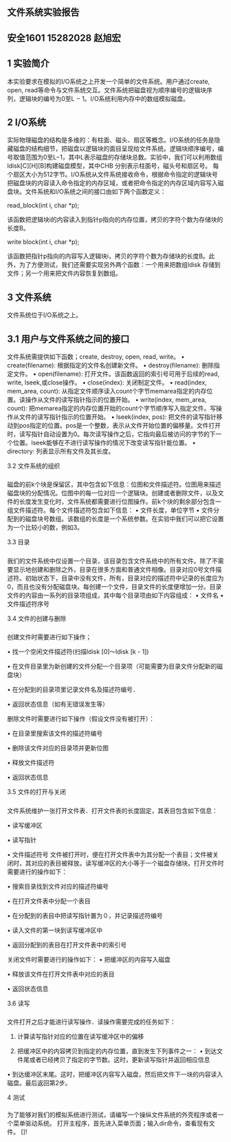 文件系统实验报告
---
安全1601  15282028  赵旭宏
--
1 实验简介
--
本实验要求在模拟的I/O系统之上开发一个简单的文件系统。用户通过create, open, read等命令与文件系统交互。文件系统把磁盘视为顺序编号的逻辑块序列，逻辑块的编号为0至L − 1。I/O系统利用内存中的数组模拟磁盘。

2 I/O系统
-
实际物理磁盘的结构是多维的：有柱面、磁头、扇区等概念。I/O系统的任务是隐藏磁盘的结构细节，把磁盘以逻辑块的面目呈现给文件系统。逻辑块顺序编号，编号取值范围为0至L−1，其中L表示磁盘的存储块总数。实验中，我们可以利用数组ldisk[C][H][B]构建磁盘模型，其中CHB 分别表示柱面号，磁头号和扇区号。
每个扇区大小为512字节。I/O系统从文件系统接收命令，根据命令指定的逻辑块号把磁盘块的内容读入命令指定的内存区域，或者把命令指定的内存区域内容写入磁盘块。文件系统和I/O系统之间的接口由如下两个函数定义：

read_block(int i, char *p);

该函数把逻辑块i的内容读入到指针p指向的内存位置，拷贝的字符个数为存储块的长度B。

write block(int i, char *p);

该函数把指针p指向的内容写入逻辑块i，拷贝的字符个数为存储块的长度B。此外，为了方便测试，我们还需要实现另外两个函数：一个用来把数组ldisk 存储到文件；另一个用来把文件内容恢复到数组。

3 文件系统
--
文件系统位于I/O系统之上。

3.1 用户与文件系统之间的接口
--
文件系统需提供如下函数；create, destroy, open, read, write。
• create(filename): 根据指定的文件名创建新文件。
• destroy(filename): 删除指定文件。
• open(filename): 打开文件。该函数返回的索引号可用于后续的read, write, lseek,或close操作。
• close(index): 关闭制定文件。
• read(index, mem_area, count): 从指定文件顺序读入count个字节memarea指定的内存位置。读操作从文件的读写指针指示的位置开始。
• write(index, mem_area, count): 把memarea指定的内存位置开始的count个字节顺序写入指定文件。写操作从文件的读写指针指示的位置开始。
• lseek(index, pos): 把文件的读写指针移动到pos指定的位置。pos是一个整数，表示从文件开始位置的偏移量。文件打开时，读写指针自动设置为0。每次读写操作之后，它指向最后被访问的字节的下一个位置。lseek能够在不进行读写操作的情况下改变读写指针能位置。
• directory: 列表显示所有文件及其长度。

3.2 文件系统的组织
#####
磁盘的前k个块是保留区，其中包含如下信息：位图和文件描述符。位图用来描述磁盘块的分配情况。位图中的每一位对应一个逻辑块。创建或者删除文件，以及文件的长度发生变化时，文件系统都需要进行位图操作。前k个块的剩余部分包含一组文件描述符。每个文件描述符包含如下信息：
• 文件长度，单位字节
• 文件分配到的磁盘块号数组。该数组的长度是一个系统参数。在实验中我们可以把它设置为一个比较小的数，例如3。

3.3 目录
#####
我们的文件系统中仅设置一个目录，该目录包含文件系统中的所有文件。除了不需要显示地创建和删除之外，目录在很多方面和普通文件相像。目录对应0号文件描述符。初始状态下，目录中没有文件，所有，目录对应的描述符中记录的长度应为0，而且也没有分配磁盘块。每创建一个文件，目录文件的长度便增加一分。目录文件的内容由一系列的目录项组成，其中每个目录项由如下内容组成：
• 文件名
• 文件描述符序号

3.4 文件的创建与删除
#####
创建文件时需要进行如下操作；

• 找一个空闲文件描述符(扫描ldisk [0]～ldisk [k - 1])

• 在文件目录里为新创建的文件分配一个目录项（可能需要为目录文件分配新的磁盘块）

• 在分配到的目录项里记录文件名及描述符编号．

• 返回状态信息（如有无错误发生等）

删除文件时需要进行如下操作（假设文件没有被打开）：

• 在目录里搜索该文件的描述符编号

• 删除该文件对应的目录项并更新位图

• 释放文件描述符

• 返回状态信息


3.5 文件的打开与关闭
#####
文件系统维护一张打开文件表．打开文件表的长度固定，其表目包含如下信息：

• 读写缓冲区

• 读写指针

• 文件描述符号
文件被打开时，便在打开文件表中为其分配一个表目；文件被关闭时，其对应的表目被释放。读写缓冲区的大小等于一个磁盘存储块。打开文件时需要进行的操作如下：

• 搜索目录找到文件对应的描述符编号

• 在打开文件表中分配一个表目

• 在分配到的表目中把读写指针置为０，并记录描述符编号

• 读入文件的第一块到读写缓冲区中

• 返回分配到的表目在打开文件表中的索引号

关闭文件时需要进行的操作如下：
• 把缓冲区的内容写入磁盘

• 释放该文件在打开文件表中对应的表目

• 返回状态信息

3.6 读写
#####
文件打开之后才能进行读写操作．读操作需要完成的任务如下：

1. 计算读写指针对应的位置在读写缓冲区中的偏移


2. 把缓冲区中的内容拷贝到指定的内存位置，直到发生下列事件之一：
• 到达文件尾或者已经拷贝了指定的字节数。这时，更新读写指针并返回相应信息

• 到达缓冲区末尾。这时，把缓冲区内容写入磁盘，然后把文件下一块的内容读入磁盘。最后返回第2步。

4 测试
####
为了能够对我们的模拟系统进行测试，请编写一个操纵文件系统的外壳程序或者一个菜单驱动系统。
打开主程序，首先进入菜单页面；输入dir命令，查看现有文件。
[]!

